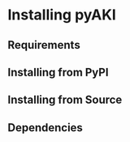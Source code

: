 # Installing pyAKI


## Requirements


## Installing from PyPI


## Installing from Source


## Dependencies
